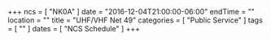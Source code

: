 +++
ncs = [ "NK0A" ]
date = "2016-12-04T21:00:00-06:00"
endTime = ""
location = ""
title = "UHF/VHF Net 49"
categories = [ "Public Service" ]
tags = [ "" ]
dates = [ "NCS Schedule" ]
+++

